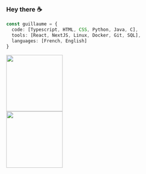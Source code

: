 ### Hey there ☕

```typescript
const guillaume = {
  code: [Typescript, HTML, CSS, Python, Java, C],
  tools: [React, NextJS, Linux, Docker, Git, SQL],
  languages: [French, English]
}
```

<div>
  <img height=150 align="center" src="https://github-readme-stats-nine-alpha-46.vercel.app/api?username=Cereal38&hide=stars&show_icons=true&rank_icon=percentile&theme=transparent&border_color=fefefe&text_color=f0f0f0&title_color=fefefe" />
  <div />
  <img height=150 align="center" src="https://github-readme-stats-nine-alpha-46.vercel.app/api/top-langs/?username=Cereal38&langs_count=8&layout=compact&theme=transparent&border_color=fefefe&text_color=f0f0f0&title_color=fefefe" />
</div>
